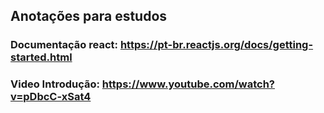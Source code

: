 ## Anotações para estudos
### Documentação react: https://pt-br.reactjs.org/docs/getting-started.html
### Video Introdução: https://www.youtube.com/watch?v=pDbcC-xSat4